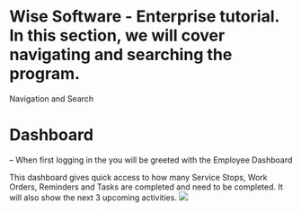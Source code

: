 # Wise Software - Enterprise tutorial. In this section, we will cover navigating and searching the program.

Navigation and Search

# Dashboard

– When first logging in the you will be greeted with the Employee Dashboard

This dashboard gives quick access to how many Service Stops, Work Orders, Reminders and Tasks are completed and need to be completed. It will also show the next 3 upcoming activities.
![](https://wiselibrary.blob.core.windows.net/docs/Mobile/dashboard.png)
